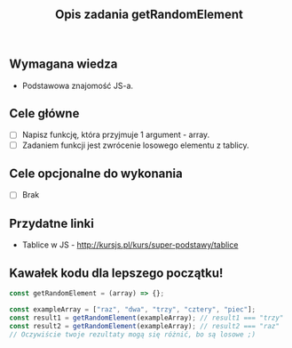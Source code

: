 <h2 align="center">Opis zadania getRandomElement</h2>

<br>

## Wymagana wiedza

- Podstawowa znajomość JS-a.

## Cele główne

- [ ] Napisz funkcję, która przyjmuje 1 argument - array.
- [ ] Zadaniem funkcji jest zwrócenie losowego elementu z tablicy.

## Cele opcjonalne do wykonania

- [ ] Brak

## Przydatne linki

- Tablice w JS - http://kursjs.pl/kurs/super-podstawy/tablice

## Kawałek kodu dla lepszego początku!

```javascript
const getRandomElement = (array) => {};

const exampleArray = ["raz", "dwa", "trzy", "cztery", "piec"];
const result1 = getRandomElement(exampleArray); // result1 === "trzy"
const result2 = getRandomElement(exampleArray); // result2 === "raz"
// Oczywiście twoje rezultaty mogą się różnić, bo są losowe ;)
```
